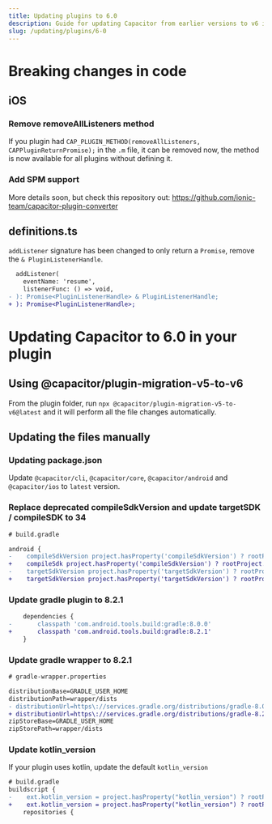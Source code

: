 ```yaml
---
title: Updating plugins to 6.0
description: Guide for updating Capacitor from earlier versions to v6 in your plugin
slug: /updating/plugins/6-0
---
```


# Breaking changes in code

## iOS

### Remove removeAllListeners method

If you plugin had `CAP_PLUGIN_METHOD(removeAllListeners, CAPPluginReturnPromise);` in the `.m` file, it can be removed now, the method is now available for all plugins without defining it.

### Add SPM support

More details soon, but check this repository out: https://github.com/ionic-team/capacitor-plugin-converter

## definitions.ts

`addListener` signature has been changed to only return a `Promise`, remove the `& PluginListenerHandle`.

```diff
  addListener(
    eventName: 'resume',
    listenerFunc: () => void,
- ): Promise<PluginListenerHandle> & PluginListenerHandle;
+ ): Promise<PluginListenerHandle>;
```

# Updating Capacitor to 6.0 in your plugin

## Using @capacitor/plugin-migration-v5-to-v6

From the plugin folder, run `npx @capacitor/plugin-migration-v5-to-v6@latest` and it will perform all the file changes automatically.

## Updating the files manually

### Updating package.json

Update `@capacitor/cli`, `@capacitor/core`, `@capacitor/android` and `@capacitor/ios` to `latest` version.


### Replace deprecated compileSdkVersion and update targetSDK / compileSDK to 34

```diff
# build.gradle

android {
-    compileSdkVersion project.hasProperty('compileSdkVersion') ? rootProject.ext.compileSdkVersion : 33
+    compileSdk project.hasProperty('compileSdkVersion') ? rootProject.ext.compileSdkVersion : 34
-    targetSdkVersion project.hasProperty('targetSdkVersion') ? rootProject.ext.targetSdkVersion : 33
+    targetSdkVersion project.hasProperty('targetSdkVersion') ? rootProject.ext.targetSdkVersion : 34
```

### Update gradle plugin to 8.2.1

```diff
    dependencies {
-       classpath 'com.android.tools.build:gradle:8.0.0'
+       classpath 'com.android.tools.build:gradle:8.2.1'
    }
```

### Update gradle wrapper to 8.2.1

```diff
# gradle-wrapper.properties

distributionBase=GRADLE_USER_HOME
distributionPath=wrapper/dists
- distributionUrl=https\://services.gradle.org/distributions/gradle-8.0.2-all.zip
+ distributionUrl=https\://services.gradle.org/distributions/gradle-8.2.1-all.zip
zipStoreBase=GRADLE_USER_HOME
zipStorePath=wrapper/dists
```

### Update kotlin_version

If your plugin uses kotlin, update the default `kotlin_version`

```diff
# build.gradle
buildscript {
-    ext.kotlin_version = project.hasProperty("kotlin_version") ? rootProject.ext.kotlin_version : '1.8.20'
+    ext.kotlin_version = project.hasProperty("kotlin_version") ? rootProject.ext.kotlin_version : '1.9.10'
    repositories {
```